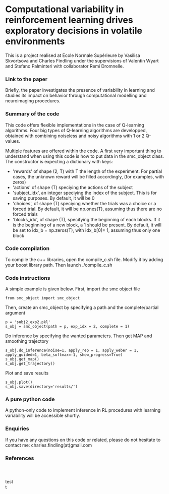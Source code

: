 <h1> Computational variability in reinforcement learning drives exploratory decisions in volatile environments </h1>

This is a project realised at Ecole Normale Supérieure by Vasilisa Skvortsova and Charles Findling under the supervisions of Valentin Wyart and Stefano Palminteri with collaborator Remi Dromnelle.

<h3> Link to the paper </h3>

Briefly, the paper investigates the presence of variability in learning and studies its impact on behavior through computational modelling and neuroimaging procedures.

<h3> Summary of the code </h3>

This code offers flexible implementations in the case of Q-learning algorithms. Four big types of Q-learning algorithms are developped, obtained with combining noiseless and noisy algorithms with 1 or 2 Q-values. 

Multiple features are offered within the code. A first very important thing to understand when using this code is how to put data in the smc_object class. The constructor is expecting a dictionary with keys:
<ul>
  <li>'rewards' of shape (2, T) with T the length of the experiment. For partial cases, the unknown reward will be filled accordingly, (for examples, with zeros)</li>
  <li>'actions' of shape (T) speciying the actions of the subject</li>
  <li>'subject_idx', an integer speciying the index of the subject. This is for saving purposes. By default, it will be 0</li>
  <li>'choices', of shape (T) speciying whether the trials was a choice or a forced trial. By default, it will be np.ones(T), assuming thus there are no forced trials</li>
  <li>'blocks_idx', of shape (T), specifying the beginning of each blocks. If it is the beginning of a new block, a 1 should be present. By default, it will be set to idx_b = np.zeros(T), with idx_b[0]= 1, assuming thus only one block </li>
</ul>

<h3> Code compilation </h3>

To compile the c++ libraries, open the compile_c.sh file. Modify it by adding your boost library path. Then launch ./compile_c.sh

<h3> Code instructions </h3>

A simple example is given below. First, import the smc object file

```
from smc_object import smc_object  
```
Then, create an smc_object by specifying a path and the complete/partial argument
```
p = 'subj2_exp2.pkl'  
s_obj = smc_object(path = p, exp_idx = 2, complete = 1)
```
Do inference by specifying the wanted parameters. Then get MAP and smoothing trajectory
```
s_obj.do_inference(noise=1, apply_rep = 1, apply_weber = 1, apply_guided=1, beta_softmax=-1, show_progress=True)  
s_obj.get_map() 
s_obj.get_trajectory()  
```
Plot and save results
```
s_obj.plot()  
s_obj.save(directory='results/') 
```

<h3> A pure python code </h3>

A python-only code to implement inference in RL procedures with learning variability will be accessible shortly.

<h3> Enquiries </h3>

If you have any questions on this code or related, please do not hesitate to contact me: charles.findling(at)gmail.com

<h3> References </h3>

<div id="container">
    <header></header>
    <main>
        <section height=50%>test</section> 
        <section class="half">t</section>
    </main>
</div>
